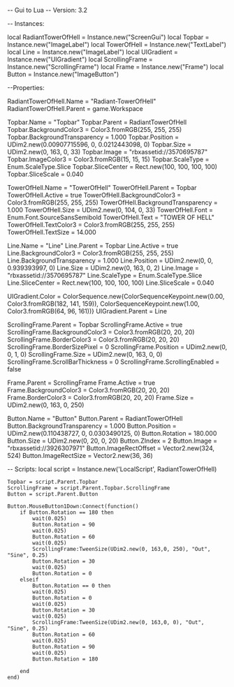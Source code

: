 -- Gui to Lua
-- Version: 3.2

-- Instances:

local RadiantTowerOfHell = Instance.new("ScreenGui")
local Topbar = Instance.new("ImageLabel")
local TowerOfHell = Instance.new("TextLabel")
local Line = Instance.new("ImageLabel")
local UIGradient = Instance.new("UIGradient")
local ScrollingFrame = Instance.new("ScrollingFrame")
local Frame = Instance.new("Frame")
local Button = Instance.new("ImageButton")

--Properties:

RadiantTowerOfHell.Name = "Radiant-TowerOfHell"
RadiantTowerOfHell.Parent = game.Workspace

Topbar.Name = "Topbar"
Topbar.Parent = RadiantTowerOfHell
Topbar.BackgroundColor3 = Color3.fromRGB(255, 255, 255)
Topbar.BackgroundTransparency = 1.000
Topbar.Position = UDim2.new(0.00907715596, 0, 0.0212443098, 0)
Topbar.Size = UDim2.new(0, 163, 0, 33)
Topbar.Image = "rbxassetid://3570695787"
Topbar.ImageColor3 = Color3.fromRGB(15, 15, 15)
Topbar.ScaleType = Enum.ScaleType.Slice
Topbar.SliceCenter = Rect.new(100, 100, 100, 100)
Topbar.SliceScale = 0.040

TowerOfHell.Name = "TowerOfHell"
TowerOfHell.Parent = Topbar
TowerOfHell.Active = true
TowerOfHell.BackgroundColor3 = Color3.fromRGB(255, 255, 255)
TowerOfHell.BackgroundTransparency = 1.000
TowerOfHell.Size = UDim2.new(0, 104, 0, 33)
TowerOfHell.Font = Enum.Font.SourceSansSemibold
TowerOfHell.Text = "TOWER OF HELL"
TowerOfHell.TextColor3 = Color3.fromRGB(255, 255, 255)
TowerOfHell.TextSize = 14.000

Line.Name = "Line"
Line.Parent = Topbar
Line.Active = true
Line.BackgroundColor3 = Color3.fromRGB(255, 255, 255)
Line.BackgroundTransparency = 1.000
Line.Position = UDim2.new(0, 0, 0.939393997, 0)
Line.Size = UDim2.new(0, 163, 0, 2)
Line.Image = "rbxassetid://3570695787"
Line.ScaleType = Enum.ScaleType.Slice
Line.SliceCenter = Rect.new(100, 100, 100, 100)
Line.SliceScale = 0.040

UIGradient.Color = ColorSequence.new{ColorSequenceKeypoint.new(0.00, Color3.fromRGB(182, 141, 159)), ColorSequenceKeypoint.new(1.00, Color3.fromRGB(64, 96, 161))}
UIGradient.Parent = Line

ScrollingFrame.Parent = Topbar
ScrollingFrame.Active = true
ScrollingFrame.BackgroundColor3 = Color3.fromRGB(20, 20, 20)
ScrollingFrame.BorderColor3 = Color3.fromRGB(20, 20, 20)
ScrollingFrame.BorderSizePixel = 0
ScrollingFrame.Position = UDim2.new(0, 0, 1, 0)
ScrollingFrame.Size = UDim2.new(0, 163, 0, 0)
ScrollingFrame.ScrollBarThickness = 0
ScrollingFrame.ScrollingEnabled = false

Frame.Parent = ScrollingFrame
Frame.Active = true
Frame.BackgroundColor3 = Color3.fromRGB(20, 20, 20)
Frame.BorderColor3 = Color3.fromRGB(20, 20, 20)
Frame.Size = UDim2.new(0, 163, 0, 250)

Button.Name = "Button"
Button.Parent = RadiantTowerOfHell
Button.BackgroundTransparency = 1.000
Button.Position = UDim2.new(0.110438727, 0, 0.0303490125, 0)
Button.Rotation = 180.000
Button.Size = UDim2.new(0, 20, 0, 20)
Button.ZIndex = 2
Button.Image = "rbxassetid://3926307971"
Button.ImageRectOffset = Vector2.new(324, 524)
Button.ImageRectSize = Vector2.new(36, 36)

-- Scripts:
	local script = Instance.new('LocalScript', RadiantTowerOfHell)

	Topbar = script.Parent.Topbar
	ScrollingFrame = script.Parent.Topbar.ScrollingFrame
	Button = script.Parent.Button
	
	Button.MouseButton1Down:Connect(function()
		if Button.Rotation == 180 then
			wait(0.025)
			Button.Rotation = 90
			wait(0.025)
			Button.Rotation = 60
			wait(0.025)
			ScrollingFrame:TweenSize(UDim2.new(0, 163,0, 250), "Out", "Sine", 0.25)
			Button.Rotation = 30
			wait(0.025)
			Button.Rotation = 0
		elseif
			Button.Rotation == 0 then
			wait(0.025)
			Button.Rotation = 0
			wait(0.025)
			Button.Rotation = 30
			wait(0.025)
			ScrollingFrame:TweenSize(UDim2.new(0, 163,0, 0), "Out", "Sine", 0.25)
			Button.Rotation = 60
			wait(0.025)
			Button.Rotation = 90
			wait(0.025)
			Button.Rotation = 180
		
		end
	end)
